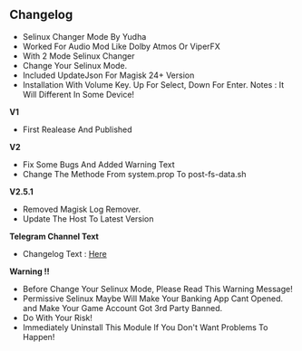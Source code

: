 ## Changelog
* Selinux Changer Mode By Yudha
* Worked For Audio Mod Like Dolby Atmos Or ViperFX
* With 2 Mode Selinux Changer
* Change Your Selinux Mode.
* Included UpdateJson For Magisk 24+ Version
* Installation With Volume Key. Up For Select, Down For Enter. Notes : It Will Different In Some Device!

**V1**
* First Realease And Published

**V2**
* Fix Some Bugs And Added Warning Text
* Change The Methode From system.prop To post-fs-data.sh

**V2.5.1**
* Removed Magisk Log Remover.
* Update The Host To Latest Version

**Telegram Channel Text**
* Changelog Text : [Here](https://t.me/yudhapunyasaha/232)

**Warning !!**
* Before Change Your Selinux Mode, Please Read This Warning Message!
* Permissive Selinux Maybe Will Make Your Banking App Cant Opened. and Make Your Game Account Got 3rd Party Banned.
* Do With Your Risk!
* Immediately Uninstall This Module If You Don't Want Problems To Happen!

